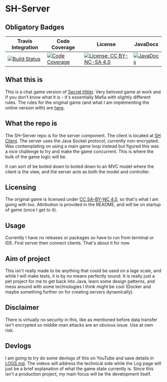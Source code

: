 # SH-Server
## Obligatory Badges
| Travis Integration | Code Coverage | License | JavaDocs |
| ------------------ | ------------- | ------- | -------- |
| [![Build Status](https://travis-ci.org/nikmanG/SH-Server.svg?branch=master)](https://travis-ci.org/nikmanG/SH-Server) | [![Code Coverage](https://codecov.io/gh/nikmanG/SH-Server/branch/master/graph/badge.svg)](https://codecov.io/gh/nikmanG/SH-Server) | [![License: CC BY-NC-SA 4.0](https://licensebuttons.net/l/by-nc-sa/4.0/80x15.png)](https://creativecommons.org/licenses/by-nc-sa/4.0/) | [![JavaDocs](https://img.shields.io/badge/javadoc-0.0.2-orange)](https://nikmanG.github.io/SH-Server/) |

## What this is
This is a chat game version of [Secret Hitler](https://www.secrethitler.com/). Very beloved game at work and if you don't know what it is - it's essentially Mafia with slightly different rules.
The rules for the original game (and what I am implementing the online version with) are [here](https://secrethitler.com/assets/Secret_Hitler_Rules.pdf).

## What the repo is
The SH-Server repo is for the server component. The client is located at [SH Client](https://github.com/nikmanG/SHClient).
The server uses the Java Socket protocol, currently non-encrypted. 
Was contemplating on using a main game loop instead but figured this was a nice challenge to try and make the game concurrent.
This is where the bulk of the game logic will be. 

It can sort of be boiled down to boiled down to an MVC model where the client is the view, and the server acts as both the model and controller.

## Licensing
The original game is licensed under [CC SA–BY–NC 4.0](https://creativecommons.org/licenses/by-nc-sa/4.0/), so that's what I am going with too. Attribution is provided in the README, and will be on startup of game (once I get to it).

## Usage
Currently I have no releases or packages so have to run from terminal or IDE. First server then connect clients. That's about it for now

## Aim of project
This isn't really made to be anything that could be used on a lage scale, and while I will make tests, it is by no means perfectly sound. 
It is really just a pet project for me to get back into Java, learn some design patterns, and mess around with some technologies I think might be cool (Docker and maybe something further on for creating servers dynamically).

## Disclaimer
There is virtually no security in this, like as mentioned before data transfer isn't encrypted so middle-man attacks are an obvious issue. Use at own risk.

## Devlogs
I am going to try do some devlogs of this on YouTube and save details in [LOGS.md](LOGS.md). 
The videos will address the technical side while the Log page will just be a brief explanation of what the game state currently is.
Since this isn't a production project, my main focus will be the development itself.
